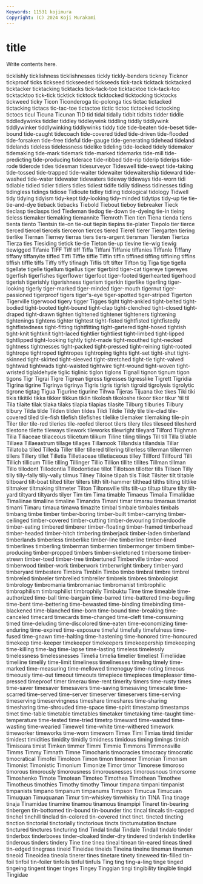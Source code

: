 ```yaml
---
Keywords: 11531 kojimura
Copyright: (C) 2024 Koji Murakami
---
```


# title

Write contents here.



 ticklishly ticklishness ticklishnesses tickly
tickly-benders tickney Ticknor tickproof ticks tickseed tickseeded tickseeds tick-tack ticktack
ticktacked ticktacker ticktacking ticktacks tick-tack-toe ticktacktoe tick-tack-too ticktacktoo tick-tick ticktick
ticktock ticktocked ticktocking ticktocks tickweed ticky Ticon Ticonderoga tic-polonga tics
tictac tictacked tictacking tictacs tic-tac-toe tictactoe tictic tictoc tictocked tictocking
tictocs ticul Ticuna Ticunan TID tid tidal tidally tidbit tidbits
tidder tiddle tiddledywinks tiddler tiddley tiddleywink tiddling tiddly tiddlywink tiddlywinker
tiddlywinking tiddlywinks tiddy tide tide-beaten tide-beset tide-bound tide-caught tidecoach tide-covered
tided tide-driven tide-flooded tide-forsaken tide-free tideful tide-gauge tide-generating tidehead tideland
tidelands tideless tidelessness tidelike tideling tide-locked tidely tidemaker tidemaking tide-mark
tidemark tide-marked tidemarks tide-mill tide-predicting tide-producing tiderace tide-ribbed tide-rip tiderip
tiderips tide-rode tiderode tides tidesman tidesurveyor Tideswell tide-swept tide-taking tide-tossed
tide-trapped tide-waiter tidewaiter tidewaitership tideward tide-washed tide-water tidewater tidewaters tideway
tideways tide-worn tidi tidiable tidied tidier tidiers tidies tidiest tidife
tidily tidiness tidinesses tiding tidingless tidings tidiose Tidioute tidley tidling
tidological tidology Tidwell tidy tidying tidyism tidy-kept tidy-looking tidy-minded tidytips
tidy-up tie tie- tie-and-dye tieback tiebacks Tiebold Tiebout tieboy tiebreaker
Tieck tieclasp tieclasps tied Tiedeman tiedog tie-down tie-dyeing tie-in tieing
tieless tiemaker tiemaking tiemannite Tiemroth Tien tien Tiena tienda tiens
tienta tiento Tientsin tie-on tie-out tiepin tiepins tie-plater Tiepolo tier
tierce tierced tiercel tiercels tierceron tierces tiered Tierell tierer Tiergarten
tiering tierlike Tiernan Tierney tierras tiers tiers-argent tiersman Tiersten Tiertza
Tierza ties Tiesiding tietick tie-tie Tieton tie-up tievine tie-wig tiewig
tiewigged Tifanie TIFF Tiff tiff Tiffa Tiffani Tiffanie tiffanies Tiffanle
Tiffany tiffany tiffanyite tiffed Tiffi Tiffie tiffie Tiffin tiffin tiffined
tiffing tiffining tiffins tiffish tiffle tiffs Tiffy tiffy tifinagh Tiflis
tift tifter Tifton tig Tiga tige tigella tigellate tigelle tigellum
tigellus tiger tigerbird tiger-cat tigereye tigereyes tigerfish tigerfishes tigerflower tigerfoot
tiger-footed tigerhearted tigerhood tigerish tigerishly tigerishness tigerism tigerkin tigerlike tigerling
tiger-looking tigerly tiger-marked tiger-minded tiger-mouth tigernut tiger-passioned tigerproof tigers tiger's-eye
tiger-spotted tiger-striped Tigerton Tigerville tigerwood tigery tigger Tigges tight tight-ankled
tight-belted tight-bodied tight-booted tight-bound tight-clap tight-clenched tight-closed tight-draped tight-drawn tighten
tightened tightener tighteners tightening tightenings tightens tighter tightest tight-fisted tightfisted
tightfistedly tightfistedness tight-fitting tightfitting tight-gartered tight-hosed tightish tight-knit tightknit tight-laced
tightlier tightliest tight-limbed tight-lipped tightlipped tight-looking tightly tight-made tight-mouthed tight-necked
tightness tightnesses tight-packed tight-pressed tight-reining tight-rooted tightrope tightroped tightropes tightroping
tights tight-set tight-shut tight-skinned tight-skirted tight-sleeved tight-stretched tight-tie tight-valved tightwad
tightwads tight-waisted tightwire tight-wound tight-woven tight-wristed tiglaldehyde tiglic tiglinic tiglon
tiglons Tignall tignon tignum tigon tigons Tigr Tigrai Tigre Tigrean
tigress tigresses tigresslike Tigrett Tigridia Tigrina tigrine Tigrinya tigrinya Tigris
tigris tigrish tigroid tigrolysis tigrolytic tigrone tigtag Tigua Tigurine tigurine
Tihwa Tijeras Tijuana tike tikes Tiki tiki tikis tikitiki tikka
tikker tikkun tiklin tikolosh tikoloshe tikoor tikor tikur 'til til
Tila tilaite tilak tilaka tilaks tilapia tilapias tilasite Tilburg tilburies
Tilbury tilbury Tilda tilde Tilden tilden tildes Tildi Tildie Tildy
tile tile-clad tile-covered tiled tile-fish tilefish tilefishes tilelike tilemaker tilemaking
tile-pin Tiler tiler tile-red tileries tile-roofed tileroot tilers tilery tiles
tileseed tilesherd tilestone tilette tileways tilework tileworks tilewright tileyard Tilford
Tilghman Tilia Tiliaceae tiliaceous tilicetum tilikum Tiline tiling tilings Till
till Tilla tillable Tillaea Tillaeastrum tillage tillages Tillamook Tillandsia tillandsia
Tillar Tillatoba tilled Tilleda Tiller tiller tillered tillering tillerless tillerman
tillermen tillers Tillery tillet Tilletia Tilletiaceae tilletiaceous tilley Tillford Tillfourd
Tilli Tillich tillicum Tillie tilling Tillinger Tillio Tillion tillite tillites
Tillman tillman Tillo tillodont Tillodontia Tillodontidae tillot Tillotson tillotter tills
Tillson Tilly tilly tilly-fally tilly-vally tilmus Tilney Tiloine tilpah tils
Tilsit Tilsiter tilt tiltable tiltboard tilt-boat tilted tilter tilters tilth
tilt-hammer tilthead tilths tilting tiltlike tiltmaker tiltmaking tiltmeter Tilton Tiltonsville
tilts tilt-up tiltup tilture tilty tilt-yard tiltyard tiltyards tilyer Tim
tim Tima timable Timaeus Timalia Timaliidae Timaliinae timaliine timaline Timandra
Timani timar timarau timaraus timariot timarri Timaru timaua timawa timazite
timbal timbale timbales timbals timbang timbe timber timber-boring timber-built timber-carrying
timber-ceilinged timber-covered timber-cutting timber-devouring timberdoodle timber-eating timbered timberer timber-floating timber-framed
timberhead timber-headed timber-hitch timbering timberjack timber-laden timberland timberlands timberless timberlike
timber-line timberline timber-lined timberlines timberling timberman timbermen timbermonger timbern timber-producing
timber-propped timbers timber-skeletoned timbersome timber-strewn timber-toed timber-tree timbertuned Timberville timber-wood
timberwood timber-work timberwork timberwright timbery timber-yard timberyard timbestere Timbira Timblin
Timbo timbo timbral timbre timbrel timbreled timbreler timbrelled timbreller timbrels
timbres timbrologist timbrology timbromania timbromaniac timbromanist timbrophilic timbrophilism timbrophilist timbrophily
Timbuktu Time time timeable time-authorized time-ball time-bargain time-barred time-battered time-beguiling
time-bent time-bettering time-bewasted time-binding timebinding time-blackened time-blanched time-born time-bound time-breaking
time-canceled timecard timecards time-changed time-cleft time-consuming timed time-deluding time-discolored time-eaten
time-economizing time-enduring time-expired time-exposure timeful timefully timefulness time-fused time-gnawn time-halting
time-hastening time-honored time-honoured timekeep time-keeper timekeeper timekeepers timekeepership timekeeping time-killing
time-lag time-lapse time-lasting timeless timelessly timelessness timelessnesses Timelia timelia timelier
timeliest Timeliidae timeliine timelily time-limit timeliness timelinesses timeling timely time-marked
time-measuring time-mellowed timenoguy time-noting timeous timeously time-out timeout timeouts timepiece
timepieces timepleaser time-pressed timeproof timer timerau time-rent timerity timers time-rusty
times time-saver timesaver timesavers time-saving timesaving timescale time-scarred time-served time-server
timeserver timeservers time-serving timeserving timeservingness timeshare timeshares time-sharing timesharing time-shrouded
time-space time-spirit timestamp timestamps timet time-table timetable timetables timetaker timetaking
time-taught time-temperature time-tested time-tried timetrp timeward time-wasted time-wasting time-wearied Timewell
time-white time-withered timework timeworker timeworks time-worn timeworn Timex Timi Timias
timid timider timidest timidities timidity timidly timidness timidous timing timings
timish Timisoara timist Timken timmer Timmi Timmie Timmons Timmonsville Timms
Timmy Timnath Timne Timocharis timocracies timocracy timocratic timocratical Timofei Timoleon
Timon timon timoneer Timonian Timonism Timonist Timonistic Timonium Timonize Timor
timor Timorese timoroso timorous timorously timorousness timorousnesses timorousnous timorsome Timoshenko
Timote Timotean Timoteo Timothea Timothean Timothee Timotheus timothies Timothy timothy
Timour timpana timpani timpanist timpanists timpano timpanum timpanums Timpson Timucua
Timucuan Timuquan Timuquanan Timur tim-whiskey timwhisky tin TINA Tina tinage
tinaja Tinamidae tinamine tinamou tinamous tinampipi Tinaret tin-bearing tinbergen tin-bottomed
tin-bound tin-bounder tinc tincal tincals tin-capped tinchel tinchill tinclad tin-colored
tin-covered tinct tinct. tincted tincting tinction tinctorial tinctorially tinctorious tincts
tinctumutation tincture tinctured tinctures tincturing tind Tindal tindal Tindale Tindall
tindalo tinder tinderbox tinderboxes tinder-cloaked tinder-dry tindered tinderish tinderlike tinderous
tinders tindery Tine tine tinea tineal tinean tin-eared tineas tined
tin-edged tinegrass tineid Tineidae tineids Tineina tineine tineman tinemen tineoid
Tineoidea tineola tinerer tines tinetare tinety tineweed tin-filled tin-foil tinfoil
tin-foiler tinfoils tinful tinfuls Ting ting ting-a-ling tinge tinged tingeing
tingent tinger tinges Tingey Tinggian tingi tingibility tingible tingid Tingidae
